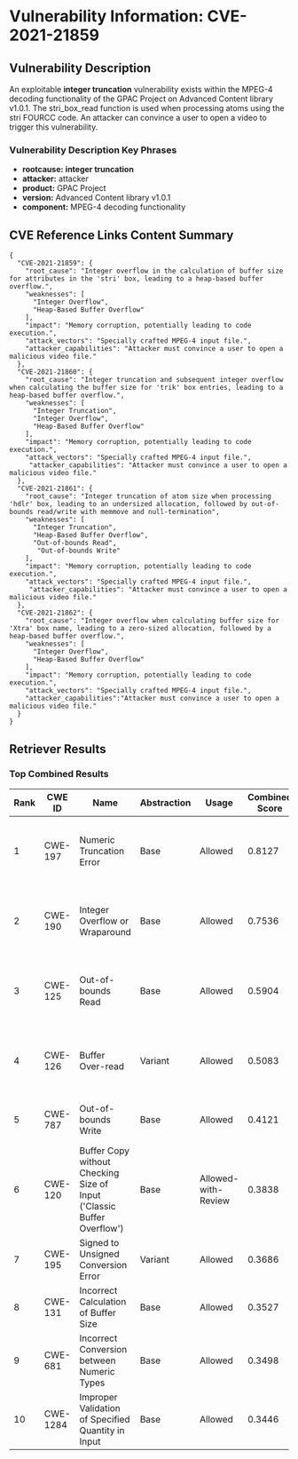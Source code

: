 # Vulnerability Information: CVE-2021-21859

## Vulnerability Description
An exploitable **integer truncation** vulnerability exists within the MPEG-4 decoding functionality of the GPAC Project on Advanced Content library v1.0.1. The stri_box_read function is used when processing atoms using the stri FOURCC code. An attacker can convince a user to open a video to trigger this vulnerability.

### Vulnerability Description Key Phrases
- **rootcause:** **integer truncation**
- **attacker:** attacker
- **product:** GPAC Project
- **version:** Advanced Content library v1.0.1
- **component:** MPEG-4 decoding functionality

## CVE Reference Links Content Summary
```
{
  "CVE-2021-21859": {
    "root_cause": "Integer overflow in the calculation of buffer size for attributes in the 'stri' box, leading to a heap-based buffer overflow.",
    "weaknesses": [
      "Integer Overflow",
      "Heap-Based Buffer Overflow"
    ],
    "impact": "Memory corruption, potentially leading to code execution.",
    "attack_vectors": "Specially crafted MPEG-4 input file.",
    "attacker_capabilities": "Attacker must convince a user to open a malicious video file."
  },
  "CVE-2021-21860": {
    "root_cause": "Integer truncation and subsequent integer overflow when calculating the buffer size for 'trik' box entries, leading to a heap-based buffer overflow.",
    "weaknesses": [
      "Integer Truncation",
      "Integer Overflow",
      "Heap-Based Buffer Overflow"
    ],
    "impact": "Memory corruption, potentially leading to code execution.",
    "attack_vectors": "Specially crafted MPEG-4 input file.",
     "attacker_capabilities": "Attacker must convince a user to open a malicious video file."
  },
  "CVE-2021-21861": {
    "root_cause": "Integer truncation of atom size when processing 'hdlr' box, leading to an undersized allocation, followed by out-of-bounds read/write with memmove and null-termination",
    "weaknesses": [
      "Integer Truncation",
      "Heap-Based Buffer Overflow",
      "Out-of-bounds Read",
       "Out-of-bounds Write"
    ],
    "impact": "Memory corruption, potentially leading to code execution.",
    "attack_vectors": "Specially crafted MPEG-4 input file.",
     "attacker_capabilities": "Attacker must convince a user to open a malicious video file."
  },
  "CVE-2021-21862": {
    "root_cause": "Integer overflow when calculating buffer size for 'Xtra' box name, leading to a zero-sized allocation, followed by a heap-based buffer overflow.",
    "weaknesses": [
      "Integer Overflow",
      "Heap-Based Buffer Overflow"
    ],
    "impact": "Memory corruption, potentially leading to code execution.",
    "attack_vectors": "Specially crafted MPEG-4 input file.",
    "attacker_capabilities":"Attacker must convince a user to open a malicious video file."
  }
}
```

## Retriever Results

### Top Combined Results

| Rank | CWE ID | Name | Abstraction | Usage | Combined Score | Retrievers | Individual Scores |
|------|--------|------|-------------|-------|---------------|------------|-------------------|
| 1 | CWE-197 | Numeric Truncation Error | Base | Allowed | 0.8127 | dense, sparse, graph | dense: 0.581, sparse: 0.507, graph: 0.649 |
| 2 | CWE-190 | Integer Overflow or Wraparound | Base | Allowed | 0.7536 | dense, sparse, graph | dense: 0.515, sparse: 0.408, graph: 0.734 |
| 3 | CWE-125 | Out-of-bounds Read | Base | Allowed | 0.5904 | dense, sparse, graph | dense: 0.489, sparse: 0.223, graph: 0.609 |
| 4 | CWE-126 | Buffer Over-read | Variant | Allowed | 0.5083 | dense, sparse, graph | dense: 0.492, sparse: 0.194, graph: 0.542 |
| 5 | CWE-787 | Out-of-bounds Write | Base | Allowed | 0.4121 | sparse, graph | sparse: 0.212, graph: 0.813 |
| 6 | CWE-120 | Buffer Copy without Checking Size of Input ('Classic Buffer Overflow') | Base | Allowed-with-Review | 0.3838 | sparse, graph | sparse: 0.199, graph: 0.807 |
| 7 | CWE-195 | Signed to Unsigned Conversion Error | Variant | Allowed | 0.3686 | sparse, graph | sparse: 0.206, graph: 0.787 |
| 8 | CWE-131 | Incorrect Calculation of Buffer Size | Base | Allowed | 0.3527 | dense, sparse | dense: 0.471, sparse: 0.204 |
| 9 | CWE-681 | Incorrect Conversion between Numeric Types | Base | Allowed | 0.3498 | dense, sparse | dense: 0.453, sparse: 0.215 |
| 10 | CWE-1284 | Improper Validation of Specified Quantity in Input | Base | Allowed | 0.3446 | dense, sparse | dense: 0.451, sparse: 0.208 |

